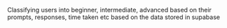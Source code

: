 Classifying users into beginner, intermediate, advanced based on their prompts, responses, time taken etc based on the data stored in supabase
